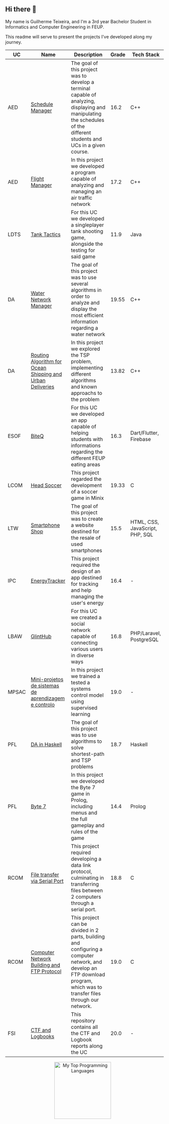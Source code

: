 ## Hi there 👋

My name is Guilherme Teixeira, and I'm a 3rd year Bachelor Student in Informatics and Computer Engineering in FEUP.

This readme will serve to present the projects I've developed along my journey.

| UC | Name | Description | Grade | Tech Stack |
|----|------|-------------|-------|------------|
| AED | [Schedule Manager](https://github.com/EuNumShei/Project1AED) | The goal of this project was to develop a terminal capable of analyzing, displaying and manipulating the schedules of the different students and UCs in a given course. | 16.2 | C++ |
| AED | [Flight Manager](https://github.com/EuNumShei/Project2AED) | In this project we developed a program capable of analyzing and managing an air traffic network | 17.2 | C++ |
| LDTS | [Tank Tactics](https://github.com/EuNumShei/ProjectLDTS) | For this UC we developed a singleplayer tank shooting game, alongside the testing for said game | 11.9 | Java |
| DA | [Water Network Manager](https://github.com/EuNumShei/ProjectDA) | The goal of this project was to use several algorithms in order to analyze and display the most efficient information regarding a water network | 19.55 | C++ |
| DA | [Routing Algorithm for Ocean Shipping and Urban Deliveries](https://github.com/EuNumShei/Project2DA) | In this project we explored the TSP problem, implementing different algorithms and known approachs to the problem | 13.82 | C++ |
| ESOF | [BiteQ](https://github.com/EuNumShei/ProjectESOF) | For this UC we developed an app capable of helping students with informations regarding the different FEUP eating areas | 16.3 | Dart/Flutter, Firebase |
| LCOM | [Head Soccer](https://github.com/EuNumShei/ProjectLCOM) | This project regarded the development of a soccer game in Minix | 19.33 | C |
| LTW | [Smartphone Shop](https://github.com/EuNumShei/ProjectLTW) | The goal of this project was to create a website destined for the resale of used smartphones | 15.5 | HTML, CSS, JavaScript, PHP, SQL |
| IPC | [EnergyTracker](https://github.com/EuNumShei/ProjectIPC) | This project required the design of an app destined for tracking and help managing the user's energy | 16.4 | - |
| LBAW | [GlintHub](https://github.com/EuNumShei/ProjectLBAW) | For this UC we created a social network capable of connecting various users in diverse ways | 16.8 | PHP/Laravel, PostgreSQL |
| MPSAC | [Mini-projetos de sistemas de aprendizagem e controlo](https://github.com/pchmelo/MPSAC_Project) | In this project we trained a tested a systems control model using supervised learning | 19.0 | - |
| PFL | [DA in Haskell](https://github.com/EuNumShei/Project1PFL) | The goal of this project was to use algorithms to solve shortest-path and TSP problems | 18.7 | Haskell |
| PFL | [Byte 7](https://github.com/EuNumShei/ProjectPFL2) | In this project we developed the Byte 7 game in Prolog, including menus and the full gameplay and rules of the game | 14.4 | Prolog |
| RCOM | [File transfer via Serial Port](https://github.com/EuNumShei/ProjectRCOM) | This project required developing a data link protocol, culminating in transferring files between 2 computers through a serial port. | 18.8 | C |
| RCOM | [Computer Network Building and FTP Protocol](https://github.com/EuNumShei/ProjectRCOM2) | This project can be divided in 2 parts, building and configuring a computer network, and develop an FTP download program, which was to transfer files through our network. | 19.0 | C |
| FSI | [CTF and Logbooks](https://github.com/EuNumShei/FSI) | This repository contains all the CTF and Logbook reports along the UC | 20.0 | - |

<div align="center">
    <picture>
    <source media="(prefers-color-scheme: dark)" srcset="https://github-readme-stats.vercel.app/api/top-langs/?username=EuNumShei&layout=compact&langs_count=6&theme=aura">
    <source media="(prefers-color-scheme: light)" srcset="https://github-readme-stats.vercel.app/api/top-langs/?username=EuNumShei&layout=compact&langs_count=6&theme=flag-india">
    <img height="180em" alt="My Top Programming Languages" src="https://github-readme-stats.vercel.app/api/top-langs/?username=EuNumShei&layout=compact&langs_count=6">
      </picture>
</div>
